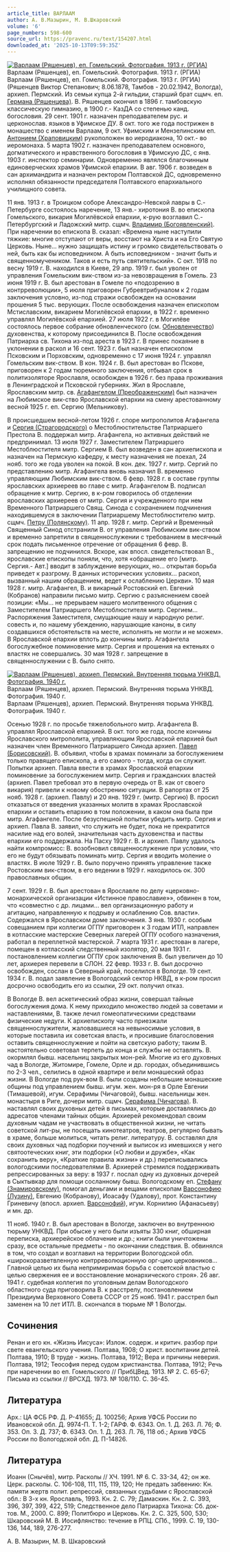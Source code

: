 ```yaml
---
article_title: ВАРЛААМ
author: А. В.Мазырин, М. В.Шкаровский
volume: '6'
page_numbers: 598-600
source_url: https://pravenc.ru/text/154207.html
downloaded_at: '2025-10-13T09:59:35Z'
---
```


[![Варлаам (Ряшенцев), еп. Гомельский. Фотография. 1913 г. (РГИА)](https://pravenc.ru/data/662/461/1234/i200.jpg "Кликните для увеличения картинки")](https://pravenc.ru/data/662/461/1234/i400.jpg)Варлаам (Ряшенцев), еп. Гомельский. Фотография. 1913 г. (РГИА)  
Варлаам (Ряшенцев), еп. Гомельский. Фотография. 1913 г. (РГИА)(Ряшенцев Виктор Степанович; 8.06.1878, Тамбов - 20.02.1942, Вологда), архиеп. Пермский. Из семьи купца 2-й гильдии, старший брат сщмч. еп. [Германа (Ряшенцева)](<https://pravenc.ru/text/Герман (Ряшенцев.html>). В. Ряшенцев окончил в 1896 г. тамбовскую классическую гимназию, в 1900 г.- КазДА со степенью канд. богословия. 29 сент. 1901 г. назначен преподавателем рус. и церконослав. языков в Уфимское ДУ. 8 окт. того же года пострижен в монашество с именем Варлаам, 9 окт. Уфимским и Мензелинским еп. [Антонием (Храповицким)](<https://pravenc.ru/text/Антонием (Храповицким).html>) рукоположен во иеродиакона, 10 окт.- во иеромонаха. 5 марта 1902 г. назначен преподавателем основного, догматического и нравственного богословия в Уфимскую ДС, с янв. 1903 г. инспектор семинарии. Одновременно являлся благочинным единоверческих храмов Уфимской епархии. В авг. 1906 г. возведен в сан архимандрита и назначен ректором Полтавской ДС, одновременно исполнял обязанности председателя Полтавского епархиального училищного совета.

11 янв. 1913 г. в Троицком соборе Александро-Невской лавры в С.-Петербурге состоялось наречение, 13 янв.- хиротония В. во епископа Гомельского, викария Могилёвской епархии, к-рую возглавил С.-Петербургский и Ладожский митр. сщмч. [Владимир (Богоявленский)](<https://pravenc.ru/text/Владимир (Богоявленский).html>). При наречении во епископа В. сказал: «Времена ныне наступили тяжкие: многие отступают от веры, восстают на Христа и на Его Святую Церковь. Ныне... нужно защищать истину и громко свидетельствовать о ней, быть как бы исповедником. А быть исповедником - значит быть и священномучеником. Таков и есть путь святительский». С окт. 1918 по весну 1919 г. В. находился в Киеве, 29 апр. 1919 г. был уволен от управления Гомельским вик-ством из-за невозвращения в Гомель. 23 июня 1919 г. В. был арестован в Гомеле по «подозрению в контрреволюции», 5 июля приговорен Губревтрибуналом к 2 годам заключения условно, из-под стражи освобожден на основании прошения 5 тыс. верующих. После освобождения назначен епископом Мстиславским, викарием Могилёвской епархии, в 1922 г. временно управлял Могилёвской епархией. 27 июля 1922 г. в Могилёве состоялось первое собрание обновленческого (см. [Обновленчество](https://pravenc.ru/text/Обновленчество.html)) духовенства, к которому присоединился В. После освобождения Патриарха св. Тихона из-под ареста в 1923 г. В принес покаяние в уклонении в раскол и 16 сент. 1923 г. был назначен епископом Псковским и Порховским, одновременно с 17 июня 1924 г. управлял Гомельским вик-ством. В кон. 1924 г. В. был арестован во Пскове, приговорен к 2 годам тюремного заключения, отбывал срок в политизоляторе Ярославля, освобожден в 1926 г. без права проживания в Ленинградской и Псковской губерниях. Жил в Ярославле, Ярославским митр. св. [Агафангелом (Преображенским)](https://pravenc.ru/text/Агафангел.html) был назначен на Любимское вик-ство Ярославской епархии на смену арестованному весной 1925 г. еп. Сергию (Мельникову).

В происшедшем весной-летом 1926 г. споре митрополитов Агафангела и [Сергия (Страгородского)](<https://pravenc.ru/text/Сергия (Страгородского).html>) о Местоблюстительстве Патриаршего Престола В. поддержал митр. Агафангела, но активных действий не предпринимал. 13 июля 1927 г. Заместителем Патриаршего Местоблюстителя митр. Сергием В. был возведен в сан архиепископа и назначен на Пермскую кафедру, к месту назначения не поехал, 24 нояб. того же года уволен на покой. В кон. дек. 1927 г. митр. Сергий по представлению митр. Агафангела вновь назначил В. временно управляющим Любимским вик-ством. 6 февр. 1928 г. в составе группы ярославских архиереев во главе с митр. Агафангелом В. подписал обращение к митр. Сергию, в к-ром говорилось об отделении ярославских архиереев от митр. Сергия и учрежденного при нем Временного Патриаршего Свящ. Синода с сохранением подчинения находившемуся в заключении Патриаршему Местоблюстителю митр. сщмч. [Петру (Полянскому)](<https://pravenc.ru/text/Петру (Полянскому).html>). 11 апр. 1928 г. митр. Сергий и Временный Священный Синод отстранили В. от управления Любимским вик-ством и временно запретили в священнослужении с требованием в месячный срок подать письменное отречение от обращения 6 февр. В. запрещению не подчинился. Вскоре, как впосл. свидетельствовал В., ярославские епископы поняли, что, хотя «обращение его [митр. Сергия.- Авт.] вводит в заблуждение верующих, но... открытая борьба приведет к разгрому. В данных исторических условиях... раскол, вызванный нашим обращением, ведет к ослаблению Церкви». 10 мая 1928 г. митр. Агафангел, В. и викарный Ростовский еп. Евгений (Кобранов) направили письмо митр. Сергию с разъяснением своей позиции: «Мы... не прерываем нашего молитвенного общения с Заместителем Патриаршего Местоблюстителя митр. Сергием... Распоряжения Заместителя, смущающие нашу и народную религ. совесть и, по нашему убеждению, нарушающие каноны, в силу создавшихся обстоятельств на месте, исполнять не могли и не можем». В Ярославской епархии вплоть до кончины митр. Агафангела богослужебное поминовение митр. Сергия и прошения на ектеньях о властях не совершались. 30 мая 1928 г. запрещение в священнослужении с В. было снято.

[![Варлаам (Ряшенцев), архиеп. Пермский. Внутренняя тюрьма УНКВД. Фотография. 1940 г.](https://pravenc.ru/data/541/461/1234/i200.jpg "Кликните для увеличения картинки")](https://pravenc.ru/data/541/461/1234/i400.jpg)Варлаам (Ряшенцев), архиеп. Пермский. Внутренняя тюрьма УНКВД. Фотография. 1940 г.  
Варлаам (Ряшенцев), архиеп. Пермский. Внутренняя тюрьма УНКВД. Фотография. 1940 г.

Осенью 1928 г. по просьбе тяжелобольного митр. Агафангела В. управлял Ярославской епархией. В окт. того же года, после кончины Ярославского митрополита, управляющим Ярославской епархией был назначен член Временного Патриаршего Синода архиеп. [Павел (Борисовский)](<https://pravenc.ru/text/Павел (Борисовский).html>). В. объявил, чтобы в храмах поминали за богослужением только правящего епископа, а его самого - тогда, когда он служит. Попытки архиеп. Павла ввести в храмах Ярославской епархии поминовение за богослужением митр. Сергия и гражданских властей (архиеп. Павел требовал это в первую очередь от В. как от своего викария) привели к новому обострению ситуации. В рапортах от 25 нояб. 1928 г. (архиеп. Павлу) и 20 янв. 1929 г. (митр. Сергию) В. просил отказаться от введения указанных молитв в храмах Ярославской епархии и оставить епархию в том положении, в каком она была при митр. Агафангеле. После безуспешной попытки убедить митр. Сергия и архиеп. Павла В. заявил, что служить не будет, пока не прекратится насилие над его волей, значительная часть духовенства и паствы епархии его поддержала. На Пасху 1929 г. В. и архиеп. Павлу удалось найти компромисс: В. возобновил священнослужение при условии, что его не будут обязывать поминать митр. Сергия и вводить моление о властях. В июле 1929 г. В. было поручено принять управление также Ростовским вик-ством, в его ведении в 1929 г. находилось ок. 300 православных общин.

7 сент. 1929 г. В. был арестован в Ярославле по делу «церковно-монархической организации «Истинное православие»», обвинен в том, что «совместно с др. лицами... вел организационную работу и агитацию, направленную к подрыву и ослаблению Сов. власти». Содержался в Ярославском доме заключения. 3 янв. 1930 г. особым совещанием при коллегии ОГПУ приговорен к 3 годам ИТЛ, направлен в котласские мастерские Северных лагерей ОГПУ особого назначения, работал в переплетной мастерской. 7 марта 1931 г. арестован в лагере, помещен в котласский следственный изолятор, 20 мая 1931 г. постановлением коллегии ОГПУ срок заключения В. был увеличен до 10 лет, архиерея перевели в СЛОН. 22 февр. 1933 г. В. был досрочно освобожден, сослан в Северный край, поселился в Вологде. 19 сент. 1934 г. В. подал заявление в Вологодский сектор НКВД, в к-ром просил досрочно освободить его из ссылки, 29 окт. получил отказ.

В Вологде В. вел аскетический образ жизни, совершал тайные богослужения дома. К нему приходило множество людей за советами и наставлениями, В. также лечил гомеопатическими средствами физические недуги. К архиепископу часто приезжали священнослужители, жаловавшиеся на невыносимые условия, в которые поставила их советская власть, и просившие благословения оставить священнослужение и пойти на светскую работу; таким В. настоятельно советовал терпеть до конца и службы не оставлять. В. окормлял бывш. насельниц закрытых мон-рей. Многие из его духовных чад в Вологде, Житомире, Гомеле, Орле и др. городах, объединившись по 2-3 чел., селились в одной квартире и вели монашеский образ жизни. В Вологде под рук-вом В. были созданы небольшие монашеские общины под управлением бывш. игум. жен. мон-ря в Орле Евгении (Тимашевой), игум. Серафимы (Чичаговой), бывш. насельницы жен. монастыря в Риге, дочери митр. сщмч. [Серафима (Чичагова)](<https://pravenc.ru/text/Серафима (Чичагова).html>). В. наставлял своих духовных детей в письмах, которые доставлялись до адресатов членами тайных общин. Архиерей рекомендовал своим духовным чадам не участвовать в общественной жизни, не читать советской лит-ры, не посещать кинотеатров, театров, регулярно бывать в храме, больше молиться, читать религ. литературу. В. составлял для своих духовных чад подборки поучений и выписок из имевшихся у него святоотеческих книг, эти подборки («О любви и дружбе», «Как сохранить веру», «Краткие правила жизни» и др.) переписывались вологодскими последователями В. Архиерей стремился поддерживать репрессированных за веру: в 1937 г. послал одну из духовных дочерей в Сыктывкар для помощи сосланному бывш. Вологодскому еп. [Стефану (Знамировскому)](<https://pravenc.ru/text/Стефану (Знамировскому).html>), помогал деньгами и вещами епископам [Варсонофию (Лузину)](<https://pravenc.ru/text/Варсонофию (Лузину).html>), Евгению (Кобранову), Иоасафу (Удалову), прот. Константину Гриневичу (впосл. архиеп. [Варсонофий](https://pravenc.ru/text/Варсонофий.html)), игум. Корнилию (Афанасьеву) и мн. др.

11 нояб. 1940 г. В. был арестован в Вологде, заключен во внутреннюю тюрьму УНКВД. При обыске у него были изъяты 330 книг, обширная переписка, архиерейское облачение и др.; книги были уничтожены сразу, все остальные предметы - по окончании следствия. В. обвинялся в том, что создал и возглавил на территории Вологодской обл. «широкоразветвленную контрреволюционную орг-цию церковников... Главной целью их была непримиримая борьба с советской властью с целью свержения ее и восстановление монархического строя». 26 авг. 1941 г. судебная коллегия по уголовным делам Вологодского областного суда приговорила В. к расстрелу, постановлением Президиума Верховного Совета СССР от 25 нояб. 1941 г. расстрел был заменен на 10 лет ИТЛ. В. скончался в тюрьме № 1 Вологды.

## Сочинения

Ренан и его кн. «Жизнь Иисуса»: Излож. содерж. и критич. разбор при свете евангельского учения. Полтава, 1908; О христ. воспитании детей. Полтава, 1910; В труде - жизнь. Полтава, 1912; Вера и причины неверия. Полтава, 1912; Теософия перед судом христианства. Полтава, 1912; Речь при наречении во еп. Гомельского // ПрибЦВед. 1913. № 2. С. 65-67; Письма из ссылки // ВРСХД. 1973. № 108/110. С. 36-45.

## Литература

Арх.: ЦА ФСБ РФ. Д. Р-41655; Д. 100256; Архив УФСБ России по Ивановской обл. Д. 9974-П. Т. 1-2; ГАРФ. Ф. 6343. Оп. 1. Д. 263. Л. 76; Ф. 353. Оп. 3. Д. 737; Ф. 6343. Оп. 1. Д. 263. Л. 76, 118 об.; Архив УФСБ России по Вологодской обл. Д. П-14826.

## Литература

Иоанн (Снычёв), митр. Расколы // ХЧ. 1991. № 6. С. 33-34, 42; он же. Церк. расколы. С. 106-108, 111, 115, 119, 120; Не предать забвению: Кн. памяти жертв полит. репрессий, связанных судьбами с Ярославской обл.: В 3-х кн. Ярославль, 1993. Кн. 2. С. 79; Дамаскин. Кн. 2. С. 393, 396, 397, 399, 422, 519; Следственное дело Патриарха Тихона: Сб. док-тов. М., 2000. С. 899; Политбюро и Церковь. Кн. 2. С. 325, 500, 530; Шкаровский М. В. Иосифлянство: течение в РПЦ. СПб., 1999. С. 19, 130-136, 144, 189, 276-277.

А. В.  Мазырин,   М. В.  Шкаровский
